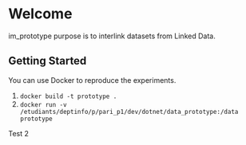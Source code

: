# Welcome

im_prototype purpose is to interlink datasets from Linked Data.

## Getting Started

You can use Docker to reproduce the experiments.

1. `docker build -t prototype .`
2. `docker run -v /etudiants/deptinfo/p/pari_p1/dev/dotnet/data_prototype:/data prototype`

Test 2
